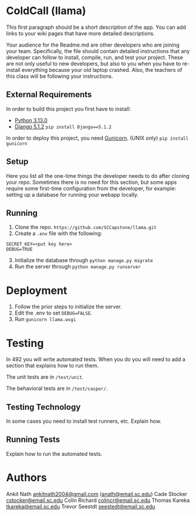 # ColdCall (llama)

This first paragraph should be a short description of the app. You can add links
to your wiki pages that have more detailed descriptions.

Your audience for the Readme.md are other developers who are joining your team.
Specifically, the file should contain detailed instructions that any developer
can follow to install, compile, run, and test your project. These are not only
useful to new developers, but also to you when you have to re-install everything
because your old laptop crashed. Also, the teachers of this class will be
following your instructions.

## External Requirements

In order to build this project you first have to install:

- [Python 3.13.0](https://www.python.org/downloads/release/python-3130/)
- [Django 5.1.2](https://www.djangoproject.com/download/)
```pip install Django==5.1.2```

In order to deploy this project, you need [Gunicorn](https://gunicorn.org/). (UNIX only)
```pip install gunicorn```

## Setup

Here you list all the one-time things the developer needs to do after cloning
your repo. Sometimes there is no need for this section, but some apps require
some first-time configuration from the developer, for example: setting up a
database for running your webapp locally.

## Running

1. Clone the repo. ```https://github.com/SCCapstone/llama.git```
2. Create a `.env` file with the following:
```
SECRET_KEY=<put key here>
DEBUG=TRUE
```
3. Initialize the database through ```python manage.py migrate```
4. Run the server through `python manage.py runserver`
# Deployment

1. Follow the prior steps to initialize the server.
2. Edit the .env to set `DEBUG=FALSE`.
3. Run `gunicorn llama.wsgi`

# Testing

In 492 you will write automated tests. When you do you will need to add a
section that explains how to run them.

The unit tests are in `/test/unit`.

The behavioral tests are in `/test/casper/`.

## Testing Technology

In some cases you need to install test runners, etc. Explain how.

## Running Tests

Explain how to run the automated tests.

# Authors

Ankit Nath <ankitnath2004@gmail.com> (<anath@email.sc.edu>)
Cade Stocker <cstocker@email.sc.edu>
Colin Richard <colincr@email.sc.edu>
Thomas Kareka <tkareka@email.sc.edu>
Trevor Seestdt <seestedt@email.sc.edu> 
